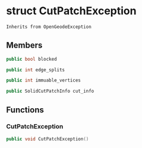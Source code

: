 # struct CutPatchException


```cpp
Inherits from OpenGeodeException
```



## Members

```cpp
public bool blocked

```

```cpp
public int edge_splits

```

```cpp
public int immuable_vertices

```

```cpp
public SolidCutPatchInfo cut_info

```



## Functions

### CutPatchException

```cpp
public void CutPatchException()
```




